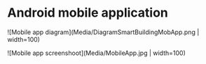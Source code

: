 # Android mobile application

![Mobile app diagram](Media/DiagramSmartBuildingMobApp.png | width=100)  

![Mobile app screenshoot](Media/MobileApp.jpg | width=100)
